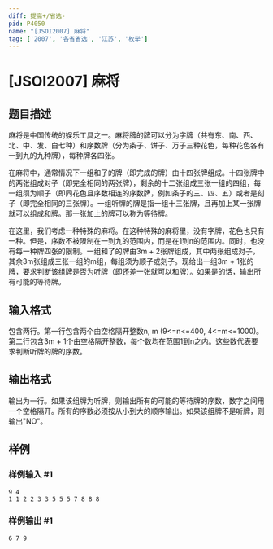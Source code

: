 ```yaml
---
diff: 提高+/省选-
pid: P4050
name: "[JSOI2007] 麻将"
tag: ['2007', '各省省选', '江苏', '枚举']
---
```

# [JSOI2007] 麻将
## 题目描述

麻将是中国传统的娱乐工具之一。麻将牌的牌可以分为字牌（共有东、南、西、北、中、发、白七种）和序数牌（分为条子、饼子、万子三种花色，每种花色各有一到九的九种牌），每种牌各四张。

在麻将中，通常情况下一组和了的牌（即完成的牌）由十四张牌组成。十四张牌中的两张组成对子（即完全相同的两张牌），剩余的十二张组成三张一组的四组，每一组须为顺子（即同花色且序数相连的序数牌，例如条子的三、四、五）或者是刻子（即完全相同的三张牌）。一组听牌的牌是指一组十三张牌，且再加上某一张牌就可以组成和牌。那一张加上的牌可以称为等待牌。

在这里，我们考虑一种特殊的麻将。在这种特殊的麻将里，没有字牌，花色也只有一种。但是，序数不被限制在一到九的范围内，而是在1到n的范围内。同时，也没有每一种牌四张的限制。一组和了的牌由3m + 2张牌组成，其中两张组成对子，其余3m张组成三张一组的m组，每组须为顺子或刻子。现给出一组3m + 1张的牌，要求判断该组牌是否为听牌（即还差一张就可以和牌）。如果是的话，输出所有可能的等待牌。

## 输入格式

包含两行。第一行包含两个由空格隔开整数n, m (9<=n<=400, 4<=m<=1000)。第二行包含3m + 1个由空格隔开整数，每个数均在范围1到n之内。这些数代表要求判断听牌的牌的序数。

## 输出格式

输出为一行。如果该组牌为听牌，则输出所有的可能的等待牌的序数，数字之间用一个空格隔开。所有的序数必须按从小到大的顺序输出。如果该组牌不是听牌，则输出"NO"。

## 样例

### 样例输入 #1
```
9 4
1 1 2 2 3 3 5 5 5 7 8 8 8
```
### 样例输出 #1
```
6 7 9
```
